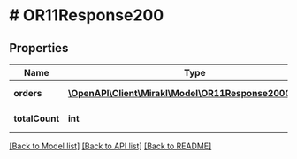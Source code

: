 # # OR11Response200

## Properties

Name | Type | Description | Notes
------------ | ------------- | ------------- | -------------
**orders** | [**\OpenAPI\Client\Mirakl\Model\OR11Response200Orders[]**](OR11Response200Orders.md) | List of orders | [optional]
**totalCount** | **int** | Total count of orders | [optional]

[[Back to Model list]](../../README.md#models) [[Back to API list]](../../README.md#endpoints) [[Back to README]](../../README.md)
